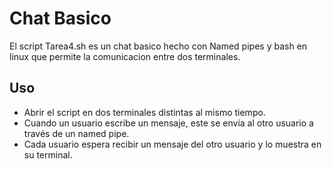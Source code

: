 # Chat Basico

El script Tarea4.sh es un chat basico hecho con Named pipes y bash en linux que permite la comunicacion entre dos terminales.

## Uso 

- Abrir el script en dos terminales distintas al mismo tiempo.
- Cuando un usuario escribe un mensaje, este se envía al otro usuario a través de un named pipe.
- Cada usuario espera recibir un mensaje del otro usuario y lo muestra en su terminal.

